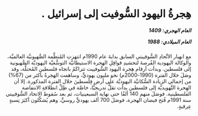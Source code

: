 <h1 dir="rtl">هِجرةُ اليهود السُّوفيت إلى إسرائيل .</h1>

<h5 dir="rtl">العام الهجري:  1409

العام الميلادي: 1988

</h5>

<p dir="rtl">مع انهيار الاتِّحادِ السُّوفييتي السابق بدايةَ عام 1990م انتهزتِ المُنظَّمة الصُّهيونيَّة العالميَّة، والوكالة اليهودية الفُرصةَ لتحشيدِ قوافِلِ الهجرة الاستيطانيَّة التوسُّعيَّة اليهوديَّة الصُّهيونية إلى فلسطين. وبدأت أرقام هِجرة اليهود السُّوفييت تتراكَمُ باتجاه فلسطين المُحتلَّة، وقد وصَلَ خلال الفترة (1990-2000م) نحو مليون يهوديٍّ، وساهمت الهجرةُ بأكثر من (67%) من إجمالي الزيادة السُّكانيَّة اليهوديَّة على أرض فِلَسطينَ خلال الفترة المذكورة. إلا أن الهِجرة التَّهويديَّة إلى فلسطين بدأت تقلُّ تدريجيًّا، خاصَّة في ظِلِّ انطلاقةِ الانتفاضة الفلسطينية. فوصَلَ منهم 140 ألفًا حتى نهاية السبعينيات، ثم بعد سُقوط الاتحاد السُّوفييتي سنة 1991م فُتح فيضان الهجرة، فوصَلَ 700 ألف يهوديٍّ روسيٍّ، وهم يُشكِّلون أكبَرَ نِسبةٍ عِرقيةٍ.</p></br>
